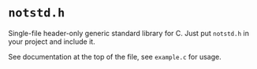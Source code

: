 # `notstd.h`

Single-file header-only generic standard library for C.
Just put `notstd.h` in your project and include it.

See documentation at the top of the file, see `example.c` for usage.

